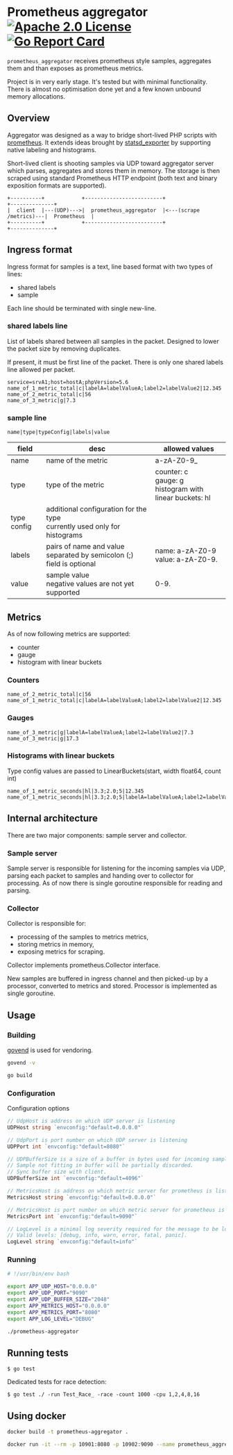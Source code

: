 # Prometheus aggregator [![Apache 2.0 License](https://img.shields.io/badge/license-Apache%202.0-blue.svg)](https://github.com/szpakas/prometheus-aggregator/blob/master/LICENSE) [![Go Report Card](https://goreportcard.com/badge/github.com/szpakas/prometheus-aggregator)](https://goreportcard.com/report/github.com/szpakas/prometheus-aggregator)

`prometheus_aggregator` receives prometheus style samples, aggregates them and than exposes as prometheus metrics.

Project is in very early stage. It's tested but with minimal functionality. There is almost no optimisation done yet and a few known unbound memory allocations.

## Overview

Aggregator was designed as a way to bridge short-lived PHP scripts with [prometheus](https://github.com/prometheus/prometheus).
It extends ideas brought by [statsd_exporter](https://github.com/prometheus/statsd_exporter) by supporting native labeling and histograms.

Short-lived client is shooting samples via UDP toward aggregator server which parses, aggregates and stores them in memory.
The storage is then scraped using standard Prometheus HTTP endpoint (both text and binary exposition formats are supported).

    +----------+            +-------------------------+                        +--------------+
    |  client  |---(UDP)--->|  prometheus_aggregator  |<---(scrape /metrics)---|  Prometheus  |
    +----------+            +-------------------------+                        +--------------+

## Ingress format

Ingress format for samples is a text, line based format with two types of lines:
- shared labels
- sample

Each line should be terminated with single new-line.

### shared labels line

List of labels shared between all samples in the packet. Designed to lower the packet size by removing duplicates.

If present, it must be first line of the packet.
There is only one shared labels line allowed per packet.

    service=srvA1;host=hostA;phpVersion=5.6
    name_of_1_metric_total|c|labelA=labelValueA;label2=labelValue2|12.345
    name_of_2_metric_total|c|56
    name_of_3_metric|g|7.3

###  sample line

    name|type|typeConfig|labels|value

| field | desc               | allowed values |
|-------|--------------------|----------------|
| name  | name of the metric | a-zA-Z0-9_ |
| type  | type of the metric | counter: c<br>gauge: g<br>histogram with linear buckets: hl |
| type config | additional configuration for the type<br>currently used only for histograms | |
| labels | pairs of name and value separated by semicolon (;)<br>field is optional | name: a-zA-Z0-9<br>value: a-zA-Z0-9. |
| value | sample value<br>negative values are not yet supported | 0-9. |

## Metrics

As of now following metrics are supported:
- counter
- gauge
- histogram with linear buckets

### Counters

    name_of_2_metric_total|c|56
    name_of_1_metric_total|c|labelA=labelValueA;label2=labelValue2|12.345

### Gauges

    name_of_3_metric|g|labelA=labelValueA;label2=labelValue2|7.3
    name_of_3_metric|g|17.3
    
### Histograms with linear buckets

Type config values are passed to LinearBuckets(start, width float64, count int)

    name_of_1_metric_seconds|hl|3.3;2.0;5|12.345
    name_of_1_metric_seconds|hl|3.3;2.0;5|labelA=labelValueA;label2=labelValue2|12.345

## Internal architecture

There are two major components: sample server and collector.

### Sample server

Sample server is responsible for listening for the incoming samples via UDP, parsing each packet to samples and handing over to collector for processing.
As of now there is single goroutine responsible for reading and parsing.

### Collector

Collector is responsible for:
- processing of the samples to metrics metrics,
- storing metrics in memory,
- exposing metrics for scraping.

Collector implements prometheus.Collector interface.

New samples are buffered in ingress channel and then picked-up by a processor, converted to metrics and stored.
Processor is implemented as single goroutine.

## Usage

### Building
[govend](https://github.com/govend/govend) is used for vendoring.

```bash
govend -v 

go build
```

### Configuration

Configuration options
```go
// UdpHost is address on which UDP server is listening
UDPHost string `envconfig:"default=0.0.0.0"`

// UdpPort is port number on which UDP server is listening
UDPPort int `envconfig:"default=8080"`

// UDPBufferSize is a size of a buffer in bytes used for incoming samples.
// Sample not fitting in buffer will be partially discarded.
// Sync buffer size with client.
UDPBufferSize int `envconfig:"default=4096"`

// MetricsHost is address on which metric server for prometheus is listening
MetricsHost string `envconfig:"default=0.0.0.0"`

// MetricsHost is port number on which metric server for prometheus is listening
MetricsPort int `envconfig:"default=9090"`

// LogLevel is a minimal log severity required for the message to be logged.
// Valid levels: [debug, info, warn, error, fatal, panic].
LogLevel string `envconfig:"default=info"`
```

### Running
```bash
# !/usr/bin/env bash

export APP_UDP_HOST="0.0.0.0"
export APP_UDP_PORT="9090"
export APP_UDP_BUFFER_SIZE="2048"
export APP_METRICS_HOST="0.0.0.0"
export APP_METRICS_PORT="8080"
export APP_LOG_LEVEL="DEBUG"

./prometheus-aggregator
```

## Running tests

    $ go test

Dedicated tests for race detection:

    $ go test ./ -run Test_Race_ -race -count 1000 -cpu 1,2,4,8,16

## Using docker

```bash
docker build -t prometheus-aggregator .

docker run -it --rm -p 10901:8080 -p 10902:9090 --name prometheus_aggregator prometheus-aggregator
```
